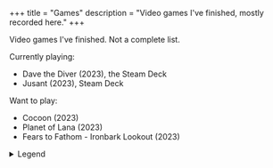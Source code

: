 +++
title = "Games"
description = "Video games I've finished, mostly recorded here."
+++

Video games I've finished. Not a complete list.

Currently playing:

- Dave the Diver (2023), the Steam Deck
- Jusant (2023), Steam Deck

Want to play:

- Cocoon (2023)
- Planet of Lana (2023)
- Fears to Fathom - Ironbark Lookout (2023)

<details>
  <summary>Legend</summary>

  <dl class="review__rating">
    <dt aria-label="1 out of 5 stars">★☆☆☆☆</dt>
    <dd>Awful.</dd>
    <dt aria-label="2 out of 5 stars">★★☆☆☆</dt>
    <dd>Waste of time</dd>
    <dt aria-label="3 out of 5 stars">★★★☆☆</dt>
    <dd>Fine, could've managed without it</dd>
    <dt aria-label="4 out of 5 stars">★★★★☆</dt>
    <dd>Definitely worth a playthrough</dd>
    <dt aria-label="5 out of 5 stars">★★★★★</dt>
    <dd>Must play!</dd>
  </dl>
</details>
